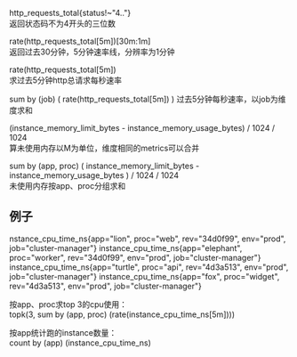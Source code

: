 http_requests_total{status!~"4.."}  
返回状态码不为4开头的三位数  

rate(http_requests_total[5m])[30m:1m]  
返回过去30分钟，5分钟速率线，分辨率为1分钟  

rate(http_requests_total[5m])  
求过去5分钟http总请求每秒速率

sum by (job) (
  rate(http_requests_total[5m])
)
过去5分钟每秒速率，以job为维度求和

(instance_memory_limit_bytes - instance_memory_usage_bytes) / 1024 / 1024  
算未使用内存以M为单位，维度相同的metrics可以合并  

sum by (app, proc) (
  instance_memory_limit_bytes - instance_memory_usage_bytes
) / 1024 / 1024  
未使用内存按app、proc分组求和  

## 例子

nstance_cpu_time_ns{app="lion", proc="web", rev="34d0f99", env="prod", job="cluster-manager"}
instance_cpu_time_ns{app="elephant", proc="worker", rev="34d0f99", env="prod", job="cluster-manager"}
instance_cpu_time_ns{app="turtle", proc="api", rev="4d3a513", env="prod", job="cluster-manager"}
instance_cpu_time_ns{app="fox", proc="widget", rev="4d3a513", env="prod", job="cluster-manager"}

按app、proc求top 3的cpu使用：  
topk(3, sum by (app, proc) (rate(instance_cpu_time_ns[5m])))  

按app统计跑的instance数量：  
count by (app) (instance_cpu_time_ns)  